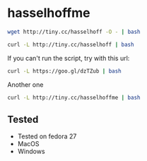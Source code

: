 # hasselhoffme
```bash
wget http://tiny.cc/hasselhoff -O - | bash
```
```bash
curl -L http://tiny.cc/hasselhoff | bash
```

If you can't run the script, try with this url:
```bash
curl -L https://goo.gl/dzTZub | bash
```

Another one
```bash
curl -L http://tiny.cc/hasselhoffme | bash
```

## Tested
- Tested on fedora 27
- MacOS
- Windows
